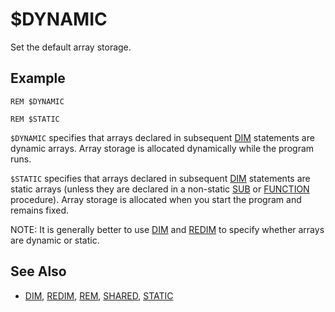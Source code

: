 # $DYNAMIC

Set the default array storage.

## Example

`REM $DYNAMIC`

`REM $STATIC`

`$DYNAMIC` specifies that arrays declared in subsequent [DIM](DIM) statements are dynamic arrays. Array storage is allocated dynamically while the program runs.

`$STATIC` specifies that arrays declared in subsequent [DIM](DIM) statements are static arrays (unless they are declared in a non-static [SUB](SUB) or [FUNCTION](FUNCTION) procedure). Array storage is allocated when you start the program and remains fixed.

NOTE: It is generally better to use [DIM](DIM) and [REDIM](REDIM) to specify whether arrays are dynamic or static.

## See Also

- [DIM](DIM), [REDIM](REDIM), [REM](REM), [SHARED](SHARED), [STATIC](STATIC)
